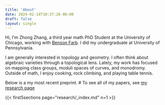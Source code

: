 ```yaml
---
title: 'About'
date: 2024-02-14T10:37:26-06:00
draft: false
layout: single
---
```


Hi, I'm Zhong Zhang, a third year math PhD Student at the University of Chicago, working with [Benson Farb](https://www.math.uchicago.edu/~farb/).  I did my undergraduate at University of Pennsylvania. 

I am generally interested in topology and geometry. I often think about algebraic varieties through a topological lens. Lately, my work has focused on mapping class groups, moduli spaces of curves, and monodromy. Outside of math, I enjoy cooking, rock climbing, and playing table tennis. 

Below is a my most recent preprint. # To see all of my papers, see [my research page](../research)

{{< first5sections page="research/_index.md" n=1 >}}
